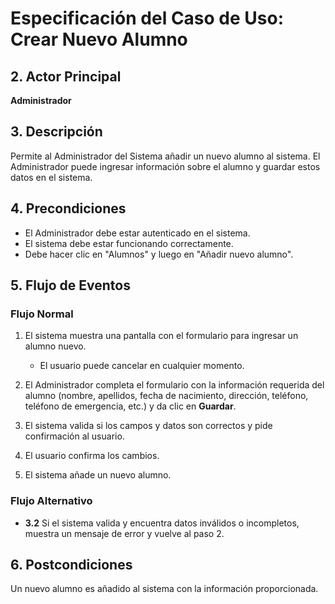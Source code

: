 # Especificación del Caso de Uso: Crear Nuevo Alumno

## 2. Actor Principal
**Administrador**

## 3. Descripción
Permite al Administrador del Sistema añadir un nuevo alumno al sistema. El Administrador puede ingresar información sobre el alumno y guardar estos datos en el sistema.

## 4. Precondiciones
- El Administrador debe estar autenticado en el sistema.
- El sistema debe estar funcionando correctamente.
- Debe hacer clic en "Alumnos" y luego en "Añadir nuevo alumno".

## 5. Flujo de Eventos

### Flujo Normal

1. El sistema muestra una pantalla con el formulario para ingresar un alumno nuevo.  
   - El usuario puede cancelar en cualquier momento.

2. El Administrador completa el formulario con la información requerida del alumno (nombre, apellidos, fecha de nacimiento, dirección, teléfono, teléfono de emergencia, etc.) y da clic en **Guardar**.

3. El sistema valida si los campos y datos son correctos y pide confirmación al usuario.

4. El usuario confirma los cambios.

5. El sistema añade un nuevo alumno.

### Flujo Alternativo

- **3.2** Si el sistema valida y encuentra datos inválidos o incompletos, muestra un mensaje de error y vuelve al paso 2.

## 6. Postcondiciones
Un nuevo alumno es añadido al sistema con la información proporcionada.

